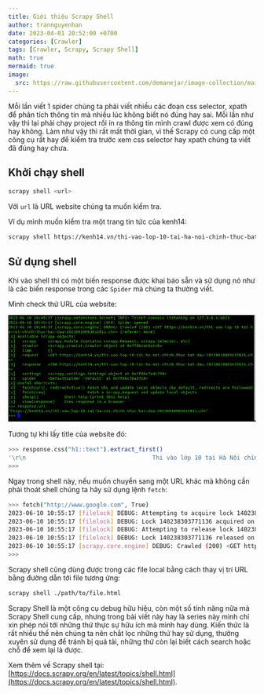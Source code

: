 ```yaml
---
title: Giới thiệu Scrapy Shell
author: trannguyenhan 
date: 2023-04-01 20:52:00 +0700
categories: [Crawler]
tags: [Crawler, Scrapy, Scrapy Shell]
math: true
mermaid: true
image:
  src: https://raw.githubusercontent.com/demanejar/image-collection/main/scrapy/scrapyshell.png
---
```


Mỗi lần viết 1 spider chúng ta phải viết nhiều các đoạn css selector, xpath để phân tích thông tin mà nhiều lúc không biết nó đúng hay sai. Mỗi lần như vậy thì lại phải chạy project rồi in ra thông tin mình crawl được xem có đúng hay không. Làm như vậy thì rất mất thời gian, vì thế Scrapy có cung cấp một công cụ rất hay để kiểm tra trước xem css selector hay xpath chúng ta viết đã đúng hay chưa.

## Khởi chạy shell

```bash
scrapy shell <url>
```

Với `url` là URL website chúng ta muốn kiểm tra.

Ví dụ mình muốn kiểm tra một trang tin tức của kenh14:

```bash
scrapy shell https://kenh14.vn/thi-vao-lop-10-tai-ha-noi-chinh-thuc-bat-dau-20230610083632015.chn
```

## Sử dụng shell

Khi vào shell thì có một biến response được khai báo sẵn và sử dụng nó như là các biến response trong các `Spider` mà chúng ta thường viết.

Mình check thử URL của website: 

![](https://raw.githubusercontent.com/demanejar/image-collection/main/scrapy/scrapy_shell.png)

Tương tự khi lấy title của website đó: 

```bash
>>> response.css("h1::text").extract_first()
'\r\n                                    Thi vào lớp 10 tại Hà Nội chính thức bắt đầu'
>>> 
```

Ngay trong shell này, nếu muốn chuyển sang một URL khác mà không cần phải thoát shell chúng ta hãy sử dụng lệnh `fetch`:

```bash
>>> fetch("http://www.google.com", True)
2023-06-10 10:55:17 [filelock] DEBUG: Attempting to acquire lock 140238303771136 on /home/trannguyenhan/.cache/python-tldextract/3.8.10.final__usr__7d8fdf__tldextract-3.4.0/publicsuffix.org-tlds/de84b5ca2167d4c83e38fb162f2e8738.tldextract.json.lock
2023-06-10 10:55:17 [filelock] DEBUG: Lock 140238303771136 acquired on /home/trannguyenhan/.cache/python-tldextract/3.8.10.final__usr__7d8fdf__tldextract-3.4.0/publicsuffix.org-tlds/de84b5ca2167d4c83e38fb162f2e8738.tldextract.json.lock
2023-06-10 10:55:17 [filelock] DEBUG: Attempting to release lock 140238303771136 on /home/trannguyenhan/.cache/python-tldextract/3.8.10.final__usr__7d8fdf__tldextract-3.4.0/publicsuffix.org-tlds/de84b5ca2167d4c83e38fb162f2e8738.tldextract.json.lock
2023-06-10 10:55:17 [filelock] DEBUG: Lock 140238303771136 released on /home/trannguyenhan/.cache/python-tldextract/3.8.10.final__usr__7d8fdf__tldextract-3.4.0/publicsuffix.org-tlds/de84b5ca2167d4c83e38fb162f2e8738.tldextract.json.lock
2023-06-10 10:55:17 [scrapy.core.engine] DEBUG: Crawled (200) <GET http://www.google.com> (referer: None)
>>> 
```

Scrapy shell cũng dùng được trong các file local bằng cách thay vị trí URL bằng đường dẫn tới file tương ứng: 

```bash
scrapy shell ./path/to/file.html
```

Scrapy Shell là một công cụ debug hữu hiệu, còn một số tính năng nữa mà Scrapy Shell cung cấp, nhưng trong bài viết này hay là series này mình chỉ xin phép nói tới những thứ thực sự hữu ích mà mình hay dùng. Kiến thức là rất nhiều thế nên chúng ta nên chắt lọc những thứ hay sử dụng, thường xuyên sử dụng để tránh bị quá tải, những thứ còn lại biết cách search hoặc chỗ để xem lại là được.

Xem thêm về Scrapy shell tại: [https://docs.scrapy.org/en/latest/topics/shell.html](https://docs.scrapy.org/en/latest/topics/shell.html).